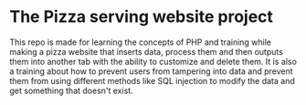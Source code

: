 # The Pizza serving website project
This repo is made for learning the concepts of PHP and training while making a pizza website that inserts data, process them and then outputs them into another tab with the ability to customize and delete them. It is also a training about how to prevent users from tampering into data and prevent them from using different methods like SQL injection to modify the data and get something that doesn't exist.
